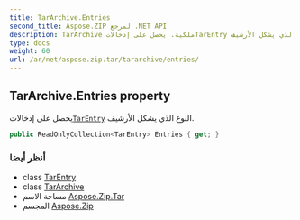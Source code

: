 ```yaml
---
title: TarArchive.Entries
second_title: Aspose.ZIP لمرجع .NET API
description: TarArchive ملكية. يحصل على إدخالاتTarEntry النوع الذي يشكل الأرشيف.
type: docs
weight: 60
url: /ar/net/aspose.zip.tar/tararchive/entries/
---
```

## TarArchive.Entries property

يحصل على إدخالات[`TarEntry`](../../tarentry/) النوع الذي يشكل الأرشيف.

```csharp
public ReadOnlyCollection<TarEntry> Entries { get; }
```

### أنظر أيضا

* class [TarEntry](../../tarentry/)
* class [TarArchive](../)
* مساحة الاسم [Aspose.Zip.Tar](../../tararchive/)
* المجسم [Aspose.Zip](../../../)


